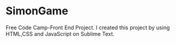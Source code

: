 # SimonGame
Free Code Camp-Front End Project.
I created this project by using HTML,CSS and JavaScript on Sublime Text.

